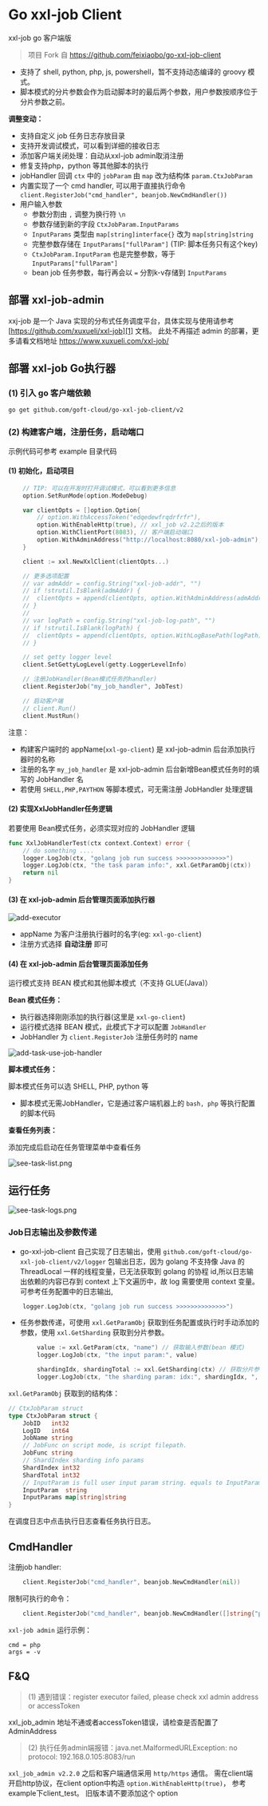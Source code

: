 # Go xxl-job Client

xxl-job go 客户端版

> 项目 Fork 自 https://github.com/feixiaobo/go-xxl-job-client

- 支持了 shell, python, php, js, powershell，暂不支持动态编译的 groovy 模式。
- 脚本模式的分片参数会作为启动脚本时的最后两个参数，用户参数按顺序位于分片参数之前。

**调整变动：**

- 支持自定义 job 任务日志存放目录
- 支持开发调试模式，可以看到详细的接收日志
- 添加客户端关闭处理：自动从xxl-job admin取消注册
- 修复支持php，python 等其他脚本的执行
- jobHandler 回调 `ctx` 中的 `jobParam` 由 `map` 改为结构体 `param.CtxJobParam`
- 内置实现了一个 cmd handler, 可以用于直接执行命令 `client.RegisterJob("cmd_handler", beanjob.NewCmdHandler())`
- 用户输入参数
  - 参数分割由 `,` 调整为换行符 `\n`
  - 参数存储到新的字段 `CtxJobParam.InputParams`
  - `InputParams` 类型由 `map[string]interface{}` 改为 `map[string]string`
  - 完整参数存储在 `InputParams["fullParam"]` (TIP: 脚本任务只有这个key)
  - `CtxJobParam.InputParam` 也是完整参数，等于 `InputParams["fullParam"]`
  - bean job 任务参数，每行再会以 `=` 分割k-v存储到 `InputParams`

## 部署 xxl-job-admin

xxj-job 是一个 Java 实现的分布式任务调度平台，具体实现与使用请参考[https://github.com/xuxueli/xxl-job][1] 文档。
此处不再描述 admin 的部署，更多请看文档地址 https://www.xuxueli.com/xxl-job/

## 部署 xxl-job Go执行器

### (1) 引入 go 客户端依赖

```bash
go get github.com/goft-cloud/go-xxl-job-client/v2
```

### (2) 构建客户端，注册任务，启动端口

示例代码可参考 example 目录代码

#### (1) 初始化，启动项目

```go
	// TIP: 可以在开发时打开调试模式，可以看到更多信息
	option.SetRunMode(option.ModeDebug)

	var clientOpts = []option.Option{
		// option.WithAccessToken("edqedewfrqdrfrfr"),
		option.WithEnableHttp(true), // xxl_job v2.2之后的版本
		option.WithClientPort(8083), // 客户端启动端口
		option.WithAdminAddress("http://localhost:8080/xxl-job-admin"),
	}

	client := xxl.NewXxlClient(clientOpts...)

	// 更多选项配置
	// var admAddr = config.String("xxl-job-addr", "")
	// if !strutil.IsBlank(admAddr) {
	// 	clientOpts = append(clientOpts, option.WithAdminAddress(admAddr))
	// }
	//
	// var logPath = config.String("xxl-job-log-path", "")
	// if !strutil.IsBlank(logPath) {
	// 	clientOpts = append(clientOpts, option.WithLogBasePath(logPath))
	// }

    // set getty logger level
    client.SetGettyLogLevel(getty.LoggerLevelInfo)

	// 注册JobHandler(Bean模式任务的handler)
	client.RegisterJob("my_job_handler", JobTest)

	// 启动客户端
	// client.Run()
	client.MustRun()
```

注意：

- 构建客户端时的 appName(`xxl-go-client`) 是 xxl-job-admin 后台添加执行器时的名称
- 注册的名字 `my_job_handler` 是 xxl-job-admin 后台新增Bean模式任务时的填写的 JobHandler 名
- 若使用 `SHELL,PHP,PAYTHON` 等脚本模式，可无需注册 JobHandler 处理逻辑

#### (2) 实现XxlJobHandler任务逻辑

若要使用 Bean模式任务，必须实现对应的 JobHandler 逻辑

```go
func XxlJobHandlerTest(ctx context.Context) error {
	// do something ....
	logger.LogJob(ctx, "golang job run success >>>>>>>>>>>>>>")
	logger.LogJob(ctx, "the task param info:", xxl.GetParamObj(ctx))
	return nil
}
```

#### (3) 在 xxl-job-admin 后台管理页面添加执行器

![add-executor](example/images/add-executor.png)

- appName 为客户注册执行器时的名字(eg: `xxl-go-client`)
- 注册方式选择 **自动注册** 即可

#### (4) 在 xxl-job-admin 后台管理页面添加任务

运行模式支持 BEAN 模式和其他脚本模式（不支持 GLUE(Java)）

**Bean 模式任务：**

- 执行器选择刚刚添加的执行器(这里是 `xxl-go-client`)
- 运行模式选择 BEAN 模式，此模式下才可以配置 `JobHandler`
- JobHandler 为 `client.RegisterJob` 注册任务时的 name

![add-task-use-job-handler](example/images/add-task-use-job-handler.png)

**脚本模式任务：**

脚本模式任务可以选 SHELL, PHP, python 等

- 脚本模式无需JobHandler，它是通过客户端机器上的 `bash, php` 等执行配置的脚本代码

**查看任务列表：**

添加完成后启动在任务管理菜单中查看任务

![see-task-list.png](example/images/see-task-list.png)

## 运行任务

![see-task-logs.png](example/images/see-task-logs.png)

### Job日志输出及参数传递

- go-xxl-job-client 自己实现了日志输出，使用 `github.com/goft-cloud/go-xxl-job-client/v2/logger` 包输出日志，因为 golang 不支持像 Java 的
  ThreadLocal 一样的线程变量，已无法获取到 golang 的协程 id,所以日志输出依赖的内容已存到 context 上下文遍历中，故 log 需要使用 context 变量。可参考任务配置中的日志输出,

```go
	logger.LogJob(ctx, "golang job run success >>>>>>>>>>>>>>")
```

- 任务参数传递，可使用 `xxl.GetParamObj` 获取到任务配置或执行时手动添加的参数，使用 `xxl.GetSharding` 获取到分片参数。

```go
        value := xxl.GetParam(ctx, "name") // 获取输入参数(bean 模式)
        logger.LogJob(ctx, "the input param:", value)

        shardingIdx, shardingTotal := xxl.GetSharding(ctx) // 获取分片参数
        logger.LogJob(ctx, "the sharding param: idx:", shardingIdx, ", total:", shardingTotal)
```

`xxl.GetParamObj` 获取到的结构体：

```go
// CtxJobParam struct
type CtxJobParam struct {
	JobID   int32
	LogID   int64
	JobName string
	// JobFunc on script mode, is script filepath.
	JobFunc string
	// ShardIndex sharding info params
	ShardIndex int32
	ShardTotal int32
	// InputParam is full user input param string. equals to InputParams["fullParam"]
	InputParam  string
	InputParams map[string]string
}
```

在调度日志中点击执行日志查看任务执行日志。

## CmdHandler

注册job handler:

```go
	client.RegisterJob("cmd_handler", beanjob.NewCmdHandler(nil))
```

限制可执行的命令：

```go
	client.RegisterJob("cmd_handler", beanjob.NewCmdHandler([]string{"php", "some-cmd"}))
```

`xxl-job admin` 运行示例：

```text
cmd = php
args = -v
```

## F&Q

> (1) 遇到错误：register executor failed, please check xxl admin address or accessToken

xxl_job_admin 地址不通或者accessToken错误，请检查是否配置了AdminAddress

> (2) 执行任务admin端报错：java.net.MalformedURLException: no protocol: 192.168.0.105:8083/run

`xxl_job_admin v2.2.0` 之后和客户端通信采用 `http/https` 通信。
需在client端开启http协议，在client option中构造 `option.WithEnableHttp(true)`， 参考 example下client_test。
旧版本请不要添加这个 option


[1]: https://github.com/xuxueli/xxl-job
[2]: https://github.com/apache/dubbo-go-hessian2
[3]: https://github.com/xuxueli/xxl-rpc
[4]: https://github.com/apache/dubbo-getty
